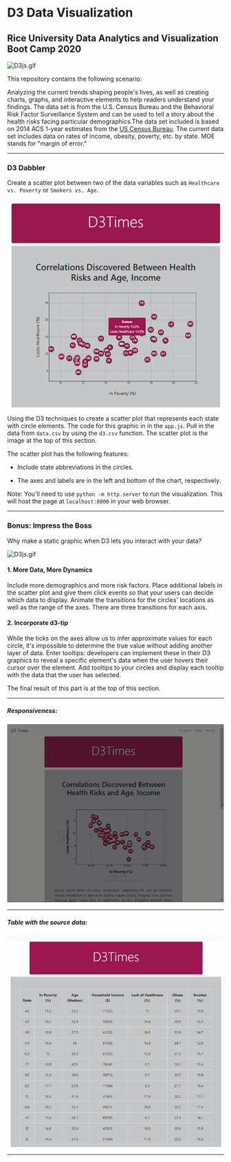 # D3 Data Visualization


## Rice University Data Analytics and Visualization Boot Camp 2020

![D3js.gif](Images/D3js.gif)


This repository contains the following scenario:


Analyzing the current trends shaping people's lives, as well as creating charts, graphs, and interactive elements to help readers understand your findings.
The data set is from the U.S. Census Bureau and the Behavioral Risk Factor Surveillance System and can be used to tell a story about the health risks facing particular demographics.The data set included is based on 2014 ACS 1-year estimates from the [US Census Bureau](https://data.census.gov/cedsci/). The current data set includes data on rates of income, obesity, poverty, etc. by state. MOE stands for "margin of error."

- - -

### D3 Dabbler

Create a scatter plot between two of the data variables such as `Healthcare vs. Poverty` or `Smokers vs. Age`.

![Part_1.png](Images/Part_1.png)

Using the D3 techniques to create a scatter plot that represents each state with circle elements. The code for this graphic in in the `app.js`. Pull in the data from `data.csv` by using the `d3.csv` function. The scatter plot is the image at the top of this section.

The scatter plot has the following features:

* Include state abbreviations in the circles.

* The axes and labels are in the left and bottom of the chart, respectively.

Note: You'll need to use `python -m http.server` to run the visualization. This will host the page at `localhost:8000` in your web browser.

- - -

### Bonus: Impress the Boss

Why make a static graphic when D3 lets you interact with your data?

![D3js.gif](Images/D3js.gif)


#### 1. More Data, More Dynamics

Include more demographics and more risk factors. Place additional labels in the scatter plot and give them click events so that your users can decide which data to display. Animate the transitions for the circles' locations as well as the range of the axes. There are three transitions for each axis.

#### 2. Incorporate d3-tip

While the ticks on the axes allow us to infer approximate values for each circle, it's impossible to determine the true value without adding another layer of data. Enter tooltips: developers can implement these in their D3 graphics to reveal a specific element's data when the user hovers their cursor over the element. Add tooltips to your circles and display each tooltip with the data that the user has selected.

The final result of this part is at the top of this section.

- - -

##### Responsiveness:

![D3_responsive.gif](Images/D3_responsive.gif)

- - -

##### Table with the source data:

![Data.png](Images/Data.png)



- - -

